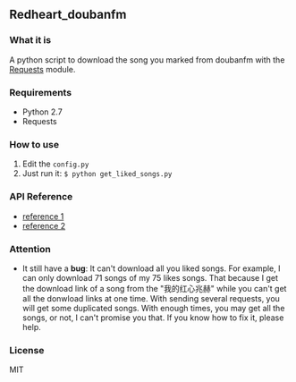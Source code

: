 ## Redheart_doubanfm

### What it is
A python script to download the song you marked from doubanfm with the [Requests][1] module.

### Requirements
* Python 2.7
* Requests

### How to use
1. Edit the `config.py`
2. Just run it: `$ python get_liked_songs.py`

### API Reference
* [reference 1][2]
* [reference 2][3]

### Attention
* It still have a **bug**: It can't download all you liked songs. For example,
  I can only download 71 songs of my 75 likes songs. That because I get the
  download link of a song from the "我的红心兆赫" while you can't get all the
  donwload links at one time. With sending several requests, you will get some
  duplicated songs. With enough times, you may get all the songs, or not, I can't
  promise you that. If you know how to fix it, please help.

### License
MIT


[1]: https://github.com/kennethreitz/requests "Requests"
[2]: http://zonyitoo.github.io/blog/2013/01/22/doubanfmbo-fang-qi-kai-fa-shou-ji/
[3]: https://github.com/akfish/fm-terminal/blob/develop/douban-fm-api.md
